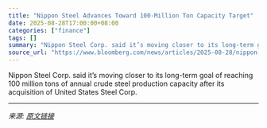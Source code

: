 ```yaml
---
title: "Nippon Steel Advances Toward 100-Million Ton Capacity Target"
date: 2025-08-28T17:00:00+08:00
categories: ["finance"]
tags: []
summary: "Nippon Steel Corp. said it’s moving closer to its long-term goal of reaching 100 million tons of annual crude steel production capacity after its acquisition of United States Steel Corp."
source_url: "https://www.bloomberg.com/news/articles/2025-08-28/nippon-steel-advances-toward-100-million-ton-capacity-target"
---
```


Nippon Steel Corp. said it’s moving closer to its long-term goal of reaching 100 million tons of annual crude steel production capacity after its acquisition of United States Steel Corp.

---

*来源: [原文链接](https://www.bloomberg.com/news/articles/2025-08-28/nippon-steel-advances-toward-100-million-ton-capacity-target)*
